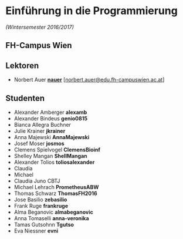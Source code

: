# Einführung in die Programmierung
*(Wintersemester 2016/2017)*

## FH-Campus Wien

## Lektoren
+ Norbert Auer [**nauer**](https://github.com/nauer) \[norbert.auer@edu.fh-campuswien.ac.at\]

## Studenten
+ Alexander Amberger **alexamb**
+ Alexander Bindeus **genio0815**
+ Bianca Allegra Buchner
+ Julie Krainer **jkrainer**
+ Anna Majewski **AnnaMajewski**
+ Josef Moser **josmos**
+ Clemens Spielvogel **ClemensBioinf**
+ Shelley Mangan **ShellMangan**
+ Alexander Tolios **toliosalexander**
+ Claudia
+ Michael
+ Claudia Juno CBTJ
+ Michael Lehrach **PrometheusABW**
+ Thomas Schwarz **ThomasFH2016**
+ Jose Basilio **zebasilio**
+ Frank Ruge **frankruge**
+ Alma Beganovic **almabeganovic**
+ Anna Tomaselli **anna-veronika**
+ Tamas Gutsohnn **Tgutso**
+ Eva Niessner **evni**
